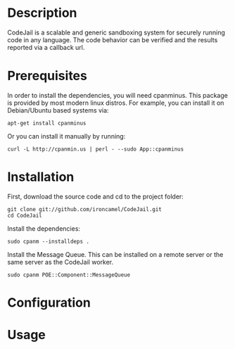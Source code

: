 # Description

CodeJail is a scalable and generic sandboxing system for securely running
code in any language.
The code behavior can be verified and the results reported via a callback url.

# Prerequisites

In order to install the dependencies, you will need cpanminus.
This package is provided by most modern linux distros.
For example, you can install it on Debian/Ubuntu based systems via:

    apt-get install cpanminus

Or you can install it manually by running:

    curl -L http://cpanmin.us | perl - --sudo App::cpanminus

# Installation

First, download the source code and cd to the project folder:

    git clone git://github.com/ironcamel/CodeJail.git
    cd CodeJail

Install the dependencies:

    sudo cpanm --installdeps .

Install the Message Queue. This can be installed on a remote server or the
same server as the CodeJail worker.

    sudo cpanm POE::Component::MessageQueue

# Configuration

# Usage

